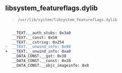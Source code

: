 ## libsystem_featureflags.dylib

> `/usr/lib/system/libsystem_featureflags.dylib`

```diff

   __TEXT.__auth_stubs: 0x3a0
   __TEXT.__const: 0x50
   __TEXT.__cstring: 0x254
-  __TEXT.__unwind_info: 0x98
+  __TEXT.__unwind_info: 0xa0
   __DATA_CONST.__got: 0x38
   __DATA_CONST.__const: 0x28
   __DATA_CONST.__objc_imageinfo: 0x8

```
